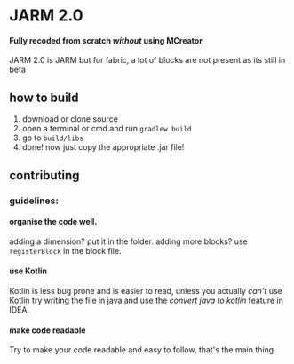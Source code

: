 # JARM 2.0
#### Fully recoded from scratch _without_ using MCreator
JARM 2.0 is JARM but for fabric, a lot of blocks are not present as its still in beta

## how to build
1. download or clone source
2. open a terminal or cmd and run `gradlew build`
3. go to `build/libs`
4. done! now just copy the appropriate .jar file!

## contributing

### guidelines:

#### organise the code well.
 adding a dimension? put it in the folder. adding more blocks? use `registerBlock` in the block file.
 
#### use Kotlin
Kotlin is less bug prone and is easier to read, unless you actually _can't_ use Kotlin try writing the file in java and use the _convert java to kotlin_ feature in IDEA.

#### make code readable
Try to make your code readable and easy to follow, that's the main thing
